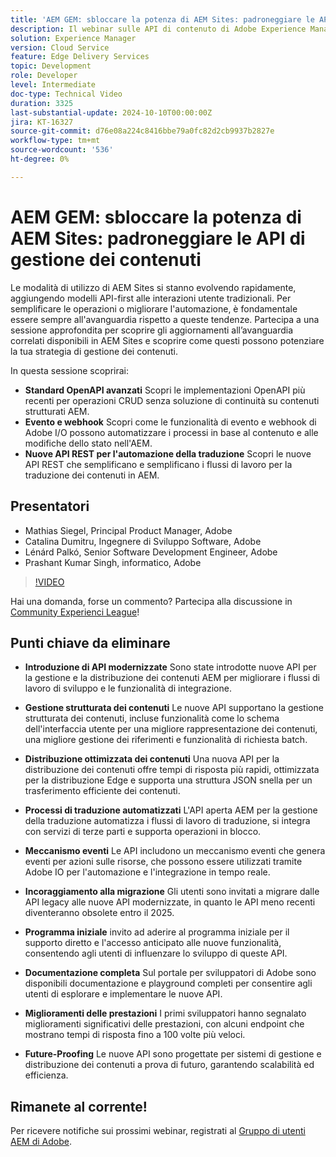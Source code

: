 ```yaml
---
title: 'AEM GEM: sbloccare la potenza di AEM Sites: padroneggiare le API di gestione dei contenuti'
description: Il webinar sulle API di contenuto di Adobe Experience Manager (AEM) ha introdotto nuove API modernizzate per una gestione e distribuzione migliorate dei contenuti. ​Gli oratori principali, tra cui Matthias, Catalina, Leonard e Prashant, hanno illustrato le funzionalità di queste API, come la gestione strutturata dei contenuti, la distribuzione ottimizzata dei contenuti e i processi di traduzione automatizzata. ​Tra gli aspetti salienti sono state incluse la nuova funzione dello schema dell’interfaccia utente, una migliore gestione dei riferimenti, funzionalità di richiesta batch e un’API di distribuzione dei contenuti più veloce. ​I partecipanti sono stati incoraggiati ad esplorare queste API tramite la documentazione per gli sviluppatori di Adobe e ad aderire al programma early adopter per l’accesso anticipato e il supporto diretto di progettazione.
solution: Experience Manager
version: Cloud Service
feature: Edge Delivery Services
topic: Development
role: Developer
level: Intermediate
doc-type: Technical Video
duration: 3325
last-substantial-update: 2024-10-10T00:00:00Z
jira: KT-16327
source-git-commit: d76e08a224c8416bbe79a0fc82d2cb9937b2827e
workflow-type: tm+mt
source-wordcount: '536'
ht-degree: 0%

---
```



# AEM GEM: sbloccare la potenza di AEM Sites: padroneggiare le API di gestione dei contenuti

Le modalità di utilizzo di AEM Sites si stanno evolvendo rapidamente, aggiungendo modelli API-first alle interazioni utente tradizionali. Per semplificare le operazioni o migliorare l&#39;automazione, è fondamentale essere sempre all&#39;avanguardia rispetto a queste tendenze. Partecipa a una sessione approfondita per scoprire gli aggiornamenti all’avanguardia correlati disponibili in AEM Sites e scoprire come questi possono potenziare la tua strategia di gestione dei contenuti.

In questa sessione scoprirai:
* **Standard OpenAPI avanzati** Scopri le implementazioni OpenAPI più recenti per operazioni CRUD senza soluzione di continuità su contenuti strutturati AEM.
* **Evento e webhook** Scopri come le funzionalità di evento e webhook di Adobe I/O possono automatizzare i processi in base al contenuto e alle modifiche dello stato nell&#39;AEM.
* **Nuove API REST per l&#39;automazione della traduzione** Scopri le nuove API REST che semplificano e semplificano i flussi di lavoro per la traduzione dei contenuti in AEM.

## Presentatori

* Mathias Siegel, Principal Product Manager, Adobe
* Catalina Dumitru, Ingegnere di Sviluppo Software, Adobe
* Lénárd Palkó, Senior Software Development Engineer, Adobe
* Prashant Kumar Singh, informatico, Adobe

>[!VIDEO](https://video.tv.adobe.com/v/3435036/?learn=on)

Hai una domanda, forse un commento?  Partecipa alla discussione in [Community Experienci League](https://adobe.ly/4e34grR)!

## Punti chiave da eliminare

* **Introduzione di API modernizzate** Sono state introdotte nuove API per la gestione e la distribuzione dei contenuti AEM per migliorare i flussi di lavoro di sviluppo e le funzionalità di integrazione.

* **Gestione strutturata dei contenuti** Le nuove API supportano la gestione strutturata dei contenuti, incluse funzionalità come lo schema dell&#39;interfaccia utente per una migliore rappresentazione dei contenuti, una migliore gestione dei riferimenti e funzionalità di richiesta batch.

* **Distribuzione ottimizzata dei contenuti** Una nuova API per la distribuzione dei contenuti offre tempi di risposta più rapidi, ottimizzata per la distribuzione Edge e supporta una struttura JSON snella per un trasferimento efficiente dei contenuti.

* **Processi di traduzione automatizzati** L&#39;API aperta AEM per la gestione della traduzione automatizza i flussi di lavoro di traduzione, si integra con servizi di terze parti e supporta operazioni in blocco.

* **Meccanismo eventi** Le API includono un meccanismo eventi che genera eventi per azioni sulle risorse, che possono essere utilizzati tramite Adobe IO per l&#39;automazione e l&#39;integrazione in tempo reale.

* **Incoraggiamento alla migrazione** Gli utenti sono invitati a migrare dalle API legacy alle nuove API modernizzate, in quanto le API meno recenti diventeranno obsolete entro il 2025.

* **Programma iniziale** invito ad aderire al programma iniziale per il supporto diretto e l&#39;accesso anticipato alle nuove funzionalità, consentendo agli utenti di influenzare lo sviluppo di queste API.

* **Documentazione completa** Sul portale per sviluppatori di Adobe sono disponibili documentazione e playground completi per consentire agli utenti di esplorare e implementare le nuove API.

* **Miglioramenti delle prestazioni** I primi sviluppatori hanno segnalato miglioramenti significativi delle prestazioni, con alcuni endpoint che mostrano tempi di risposta fino a 100 volte più veloci.

* **Future-Proofing** Le nuove API sono progettate per sistemi di gestione e distribuzione dei contenuti a prova di futuro, garantendo scalabilità ed efficienza.

## Rimanete al corrente!

Per ricevere notifiche sui prossimi webinar, registrati al [Gruppo di utenti AEM di Adobe](https://aem-augs.adobe.com/).
